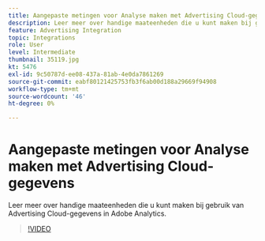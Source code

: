 ```yaml
---
title: Aangepaste metingen voor Analyse maken met Advertising Cloud-gegevens
description: Leer meer over handige maateenheden die u kunt maken bij gebruik van Advertising Cloud-gegevens in Adobe Analytics.
feature: Advertising Integration
topic: Integrations
role: User
level: Intermediate
thumbnail: 35119.jpg
kt: 5476
exl-id: 9c50787d-ee08-437a-81ab-4e0da7861269
source-git-commit: eabf80121425753fb3f6ab00d188a29669f94908
workflow-type: tm+mt
source-wordcount: '46'
ht-degree: 0%

---
```



# Aangepaste metingen voor Analyse maken met Advertising Cloud-gegevens

Leer meer over handige maateenheden die u kunt maken bij gebruik van Advertising Cloud-gegevens in Adobe Analytics.

>[!VIDEO](https://video.tv.adobe.com/v/35119/?quality=12&learn=on)
